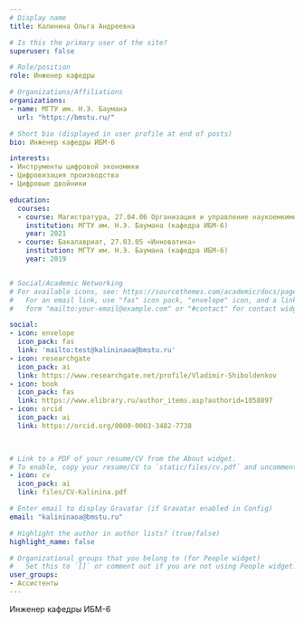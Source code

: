 ```yaml
---
# Display name
title: Калинина Ольга Андреевна

# Is this the primary user of the site?
superuser: false

# Role/position
role: Инженер кафедры

# Organizations/Affiliations
organizations:
- name: МГТУ им. Н.Э. Баумана
  url: "https://bmstu.ru/"

# Short bio (displayed in user profile at end of posts)
bio: Инженер кафедры ИБМ-6

interests:
- Инструменты цифровой экономики
- Цифровизация производства
- Цифровые двойники 

education:
  courses:
  - course: Магистратура, 27.04.06 Организация и управление наукоемкими производствами
    institution: МГТУ им. Н.Э. Баумана (кафедра ИБМ-6)
    year: 2021
  - course: Бакалавриат, 27.03.05 «Инноватика» 
    institution: МГТУ им. Н.Э. Баумана (кафедра ИБМ-6)
    year: 2019


# Social/Academic Networking
# For available icons, see: https://sourcethemes.com/academic/docs/page-builder/#icons
#   For an email link, use "fas" icon pack, "envelope" icon, and a link in the
#   form "mailto:your-email@example.com" or "#contact" for contact widget.

social:
- icon: envelope
  icon_pack: fas
  link: 'mailto:test@kalininaoa@bmstu.ru'
- icon: researchgate
  icon_pack: ai
  link: https://www.researchgate.net/profile/Vladimir-Shiboldenkov
- icon: book
  icon_pack: fas
  link: https://www.elibrary.ru/author_items.asp?authorid=1058897
- icon: orcid
  icon_pack: ai
  link: https://orcid.org/0000-0003-3482-7738


  
# Link to a PDF of your resume/CV from the About widget.
# To enable, copy your resume/CV to `static/files/cv.pdf` and uncomment the lines below.
- icon: cv
  icon_pack: ai
  link: files/CV-Kalinina.pdf

# Enter email to display Gravatar (if Gravatar enabled in Config)
email: "kalininaoa@bmstu.ru"

# Highlight the author in author lists? (true/false)
highlight_name: false

# Organizational groups that you belong to (for People widget)
#   Set this to `[]` or comment out if you are not using People widget.
user_groups:
- Ассистенты
---
```


Инженер кафедры ИБМ-6
